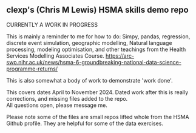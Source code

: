 ## clexp's (Chris M Lewis) HSMA skills demo repo

CURRENTLY A WORK IN PROGRESS

This is mainly a reminder to me for how to do:
Simpy, pandas, regression, discrete event simulation, geographic modelling, Natural language processing, modeling optimisation, and other teachings from the Health Services Modelling Associates Course.
https://arc-swp.nihr.ac.uk/news/hsma-6-groundbreaking-national-data-science-programme-returns/

This is also somewhat a body of work to demonstrate 'work done'.

This covers dates April to November 2024. Dated work after this is really corrections, and missing files added to the repo.  
All questions open, please message me.

Please note some of the files are small repos lifted whole from the HSMA Github profile.  They are helpful for some of the data exercises.  
